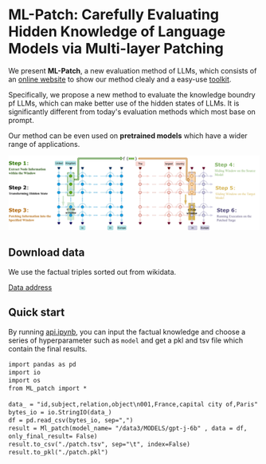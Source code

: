 # ML-Patch: Carefully Evaluating Hidden Knowledge of Language Models via Multi-layer Patching

We present **ML-Patch**, a new evaluation method of LLMs, which consists of an [online website](http://118.26.161.195:9622/#/) to show our method clealy and a easy-use [toolkit](https://github.com/Turingzero0/ML_Patch/blob/master/api.ipynb).

Specifically, we propose a new method to evaluate the knowledge boundry pf LLMs, which can make better use of the hidden states of LLMs. It is significantly different from today's evaluation methods which most base on prompt.

Our method can be even used on **pretrained models** which have a wider range of applications.

![image](patch.jpg)

## Download data

We use the factual triples sorted out from wikidata.

[Data address](https://github.com/PAIR-code/interpretability/tree/master/patchscopes/code/preprocessed_data/factual)

## Quick start

By running [api.ipynb](https://github.com/Turingzero0/ML_Patch/blob/master/api.ipynb), you can input the factual knowledge and choose a series of hyperparameter such as `model` and get a pkl and tsv file which contain the final results.

```
import pandas as pd
import io
import os
from ML_patch import *

data_ = "id,subject,relation,object\n001,France,capital city of,Paris"
bytes_io = io.StringIO(data_)
df = pd.read_csv(bytes_io, sep=",")
result = Ml_patch(model_name= "/data3/MODELS/gpt-j-6b" , data = df, only_final_result= False)
result.to_csv("./patch.tsv", sep="\t", index=False)
result.to_pkl("./patch.pkl")
```
